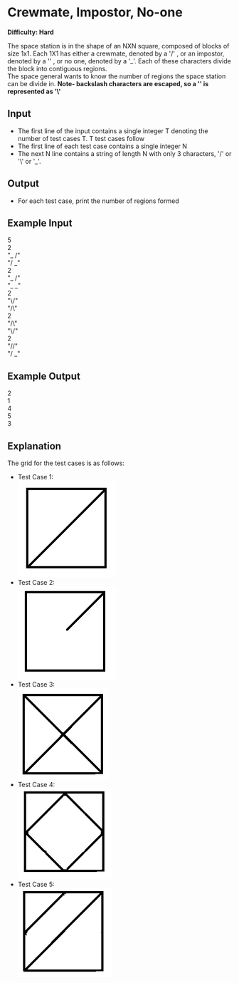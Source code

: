 # Crewmate, Impostor, No-one

**Difficulty: Hard**

The space station is in the shape of an NXN square, composed of blocks of size 1x1. Each 1X1 has either a crewmate, denoted by a '/' , or an impostor, denoted by a '\' , or no one, denoted by a '_'. Each of these characters divide the block into contiguous regions. <br/>
The space general wants to know the number of regions the space station can be divide in.
**Note- backslash characters are escaped, so a '\' is represented as '\\'**

## Input

- The first line of the input contains a single integer T denoting the number of test cases T. T test cases follow
- The first line of each test case contains a single integer N
- The next N line contains a string of length N with only 3 characters, '/' or '\\' or '_'.

## Output

- For each test case, print the number of regions formed

## Example Input

5 <br/>
2 <br/>
"_ /" <br/>
"/ \_" <br/>
2 <br/>
"_ /" <br/>
"_ _" <br/>
2 <br/>
"\\/" <br/>
"/\\" <br/>
2 <br/>
"/\\" <br/>
"\\/" <br/>
2 <br/>
"//" <br/>
"/ _"

## Example Output

2 <br/>
1 <br/>
4 <br/>
5 <br/>
3

## Explanation

The grid for the test cases is as follows:

- Test Case 1: <br/>
  ![grid](../../images/grid1.PNG)
- Test Case 2: <br/>
  ![grid](../../images/grid2.PNG)
- Test Case 3: <br/>
  ![grid](../../images/grid3.PNG)
- Test Case 4: <br/>
  ![grid](../../images/grid4.PNG)
- Test Case 5: <br/>
  ![grid](../../images/grid5.PNG)
